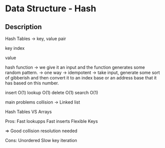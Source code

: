 # Data Structure - Hash


## Description
Hash Tables -> key, value pair

key
index

value

hash function
-> we give it an input and the function generates some random pattern.
-> one way
-> idempotent
-> take input, generate some sort of gibberish and then convert it to an index base or an address base that it has based on this number.

insert O(1)
lookup O(1)
delete O(1)
search O(1)

main problems
collision
-> Linked list

Hash Tables VS Arrays

Pros: 
Fast lookupps
Fast inserts
Flexible Keys

=> Good collision resolution needed


Cons: 
Unordered
Slow key iteration



